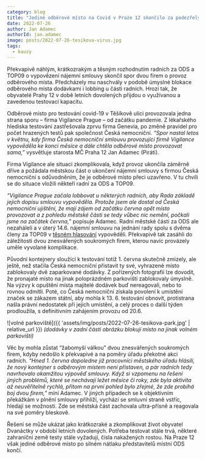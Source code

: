 ```yaml
---
category: blog
title: "Jediné odběrové místo na Covid v Praze 12 skončilo za podezřelých okolností"
date: 2022-07-26
author: Jan Adamec
authorId: jan.adamec
image: posts/2022-07-26-tesikova-virus.jpg
tags:
  - kauzy
---
```


Překvapivě náhlým, krátkozrakým a těsným rozhodnutím radních za ODS a TOP09 o vypovězení nájemní smlouvy skončil spor dvou firem o provoz odběrového místa.  Předcházely mu naschvály v podobě úmyslné blokace odběrového místa dodávkami i lobbing u části radních. Hrozí tak, že obyvatelé Prahy 12 v době letních dovolených přijdou o využívanou a zavedenou testovací kapacitu.

Odběrové místo pro testování covid-19 v Těšíkově ulici provozovala jedna strana sporu – firma Vigilance Prague – od začátku pandemie. Z lékařského hlediska testování zastřešovala zprvu firma Genevia, po změně pravidel pro počet hrazených testů pak společnost Česká nemocniční. _“Spor nastal letos v květnu, kdy firma Česká nemocniční smlouvu provozující firmě Vigilance vypověděla ke konci měsíce a dále chtěla odběrové místo provozovat sama,”_ vysvětluje starosta MČ Praha 12 Jan Adamec (Piráti). 

Firma Vigilance ale situaci zkomplikovala, když provoz ukončila záměrně dříve a požádala městskou část o ukončení nájemní smlouvy s firmou Česká nemocniční s odůvodněním, že je odběrové místo přeci uzavřeno. V tu chvíli se do situace vložili někteří radní za ODS a TOP09.

_“Vigilance Prague začala lobbovat u některých radních, aby Rada základě jejich dopisu smlouvu vypověděla. Protože jsem ale dostal od Česká nemocniční ujištění, že mají zájem od začátku června opět místo provozovat a z pohledu městské části se tedy vůbec nic nemění, počkali jsme na začátek června,”_ popisuje Adamec. Radní městské části za ODS ale nezaháleli a v úterý 14.6. nájemní smlouvu na jednání rady spolu s dvěma členy za TOP09 v [těsném hlasování](https://www.praha12.cz/assets/File.ashx?id_org=80112&id_dokumenty=91065) vypověděli. Překvapivě tak zasáhli do záležitosti dvou znesvářených soukromých firem, kterou navíc provázely uměle vyvolané komplikace.

Původní kontejnery sloužící k testování totiž 1. června skutečně zmizely, ale ještě, než stačila Česká nemocniční přistavit ty své, vyhrazené místo zablokovaly dvě zaparkované dodávky. Z pořízených fotografií lze dovodit, že pronajaté místo na jinak poloprázdném parkovišti zablokovaly úmyslně. Na výzvy k opuštění místa majitelé dodávek buď nereagovali, nebo to rovnou odmítli. Poté, co Česká nemocniční získala povolení k umístění značek se zákazem státní, aby mohla k 13. 6. testování obnovit, protistrana našla právní nedostatek při jejich umístění, a celý proces o další týden prodloužila, s definitivním zahájením provozu od 20.6. 

![volné parkoviště]({{ 'assets/img/posts/2022-07-26-tesikova-park.jpg' | relative_url }})
_(dodávky v zadní části obrázku blokují místo na jinak volném parkovišti)_

Věc by mohla zůstat “žabomyší válkou” dvou znesvářených soukromých firem, kdyby nedošlo k překvapivé a na poměry úřadu překotné akci radních. _“Hned 1. června dopoledne již pracovníci městského úřadu hlásili, že nový kontejner s odběrovým místem není přistaven, a pár radních tedy navrhovalo okamžitou výpověď smlouvy. Když si vzpomenu na řešení jiných problémů, které se nechávají ležet měsíce či roky, zde byla aktivita až neuvěřitelně rychlá, přitom na první pohled bylo zřejmé, že zde probíhá boj dvou firem,”_ míní Adamec. V jiných případech se k objektivním překážkám v plnění smlouvy přihlíží, vychází se smluvní straně vstříc, hledají se možnosti. Zde se městská část zachovala ultra-přísně a reagovala na své poměry bleskově.

Řešení se může ukázat jako krátkozraké a zkomplikovat život obyvatel Dvanáctky v období letních dovolených. Potřeba testovat stále trvá, některé zahraniční země testy stále vyžadují, čísla nakažených rostou. Na Praze 12 však jediné odběrové místo po silném nátlaku představitelů místní ODS končí.


